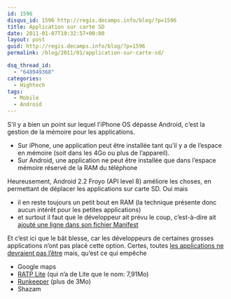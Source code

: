 ```yaml
---
id: 1596
disqus_id: 1596 http://regis.decamps.info/blog/?p=1596
title: Application sur carte SD
date: 2011-01-07T19:32:57+00:00
layout: post
guid: http://regis.decamps.info/blog/?p=1596
permalink: /blog/2011/01/application-sur-carte-sd/

dsq_thread_id:
  - "648949368"
categories:
  - Hightech
tags:
  - Mobile
  - Android
---
```

S’il y a bien un point sur lequel l’iPhone OS dépasse Android, c’est la gestion de la mémoire pour les applications.

  * Sur iPhone, une application peut être installée tant qu’il y a de l’espace en mémoire (soit dans les 4Go ou plus de l’appareil).
  * Sur Android, une application ne peut être installée que dans l’espace mémoire réservé de la RAM du téléphone

Heureusement, Android 2.2 Froyo (API level 8) améliore les choses, en permettant de déplacer les applications sur carte SD. Oui mais

  * il en reste toujours un petit bout en RAM (la technique présente donc aucun intérêt pour les petites applications)
  * et surtout il faut que le développeur ait prévu le coup, c’est-à-dire ait [ajouté une ligne dans son fichier Manifest](http://developer.android.com/guide/appendix/install-location.html)

Et c’est ici que le bât blesse, car les développeurs de certaines grosses applications n’ont pas placé cette option. Certes, toutes [les applications ne devraient pas l’être](http://developer.android.com/guide/appendix/install-location.html#ShouldNot) mais, qu’est ce qui empêche

  * Google maps
  * [RATP Lite](http://www.ratp.fr/fr/ratp/r_26687/ratp-lite-pour-android-market/) (qui n’a de Lite que le nom: 7,91Mo)
  * [Runkeeper](http://blog.runkeeper.com/new-feature/more-fitnessclass-classes-new-android-app) (plus de 3Mo)
  * Shazam
